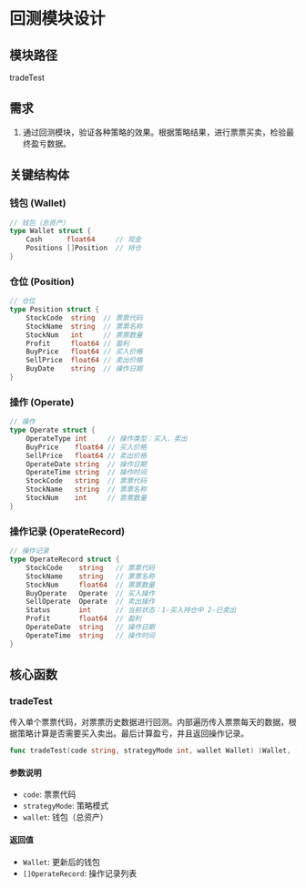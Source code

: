 # 回测模块设计

## 模块路径
tradeTest

## 需求
1. 通过回测模块，验证各种策略的效果。根据策略结果，进行票票买卖，检验最终盈亏数据。

## 关键结构体

### 钱包 (Wallet)
```go
// 钱包（总资产）
type Wallet struct {
    Cash      float64     // 现金
    Positions []Position  // 持仓
}
```

### 仓位 (Position)
```go
// 仓位
type Position struct {
    StockCode  string  // 票票代码
    StockName  string  // 票票名称
    StockNum   int     // 票票数量
    Profit     float64 // 盈利
    BuyPrice   float64 // 买入价格
    SellPrice  float64 // 卖出价格
    BuyDate    string  // 操作日期
}
```

### 操作 (Operate)
```go
// 操作
type Operate struct {
    OperateType int     // 操作类型：买入、卖出
    BuyPrice    float64 // 买入价格
    SellPrice   float64 // 卖出价格
    OperateDate string  // 操作日期
    OperateTime string  // 操作时间
    StockCode   string  // 票票代码
    StockName   string  // 票票名称
    StockNum    int     // 票票数量
}
```

### 操作记录 (OperateRecord)
```go
// 操作记录
type OperateRecord struct {
    StockCode    string   // 票票代码
    StockName    string   // 票票名称
    StockNum     float64  // 票票数量
    BuyOperate   Operate  // 买入操作
    SellOperate  Operate  // 卖出操作
    Status       int      // 当前状态：1-买入持仓中 2-已卖出
    Profit       float64  // 盈利
    OperateDate  string   // 操作日期
    OperateTime  string   // 操作时间
}
```

## 核心函数

### tradeTest
传入单个票票代码，对票票历史数据进行回测。内部遍历传入票票每天的数据，根据策略计算是否需要买入卖出。最后计算盈亏，并且返回操作记录。

```go
func tradeTest(code string, strategyMode int, wallet Wallet) (Wallet, []OperateRecord)
```

#### 参数说明
- `code`: 票票代码
- `strategyMode`: 策略模式
- `wallet`: 钱包（总资产）

#### 返回值
- `Wallet`: 更新后的钱包
- `[]OperateRecord`: 操作记录列表

